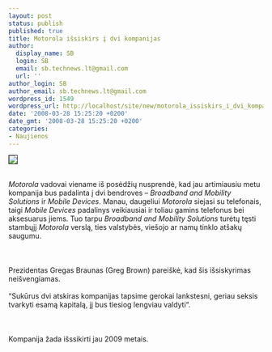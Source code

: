 ```yaml
---
layout: post
status: publish
published: true
title: Motorola išsiskirs į dvi kompanijas
author:
  display_name: SB
  login: SB
  email: sb.technews.lt@gmail.com
  url: ''
author_login: SB
author_email: sb.technews.lt@gmail.com
wordpress_id: 1549
wordpress_url: http://localhost/site/new/motorola_issiskirs_i_dvi_kompanijas/
date: '2008-03-28 15:25:20 +0200'
date_gmt: '2008-03-28 15:25:20 +0200'
categories:
- Naujienos
---
```

<div class="imgright"><img src="http://tbn0.google.com/images?q=tbn:RZ7kyOKcVLQWfM:http://www.aqualab.cs.northwestern.edu/images/Motorola-logo.jpg" border="1"></div>
<p><br><i>Motorola</i> vadovai viename iš posėdžių nusprendė, kad jau artimiausiu metu kompanija bus padalinta į dvi bendroves – <i>Broadband and Mobility Solutions</i> ir <i>Mobile Devices</i>. Manau, daugeliui <i>Motorola</i> siejasi su telefonais, taigi <i>Mobile Devices</i> padalinys veikiausiai ir toliau gamins telefonus bei aksesuarus jiems. Tuo tarpu <i>Broadband and Mobility Solutions</i> turėtų tęsti stambųjį <i>Motorola</i> verslą, ties valstybės, viešojo ar namų tinklo atšakų saugumu.<br />
<br><br />
<br>Prezidentas Gregas Braunas (Greg Brown) pareiškė, kad šis išsiskyrimas neišvengiamas.<br />
<br>“Sukūrus dvi atskiras kompanijas tapsime gerokai lankstesni, geriau seksis tvarkyti esamą kapitalą, jį bus tiesiog lengviau valdyti“.<br />
<br><br />
<br>Kompanija žada išssikirti jau 2009 metais.</p>
